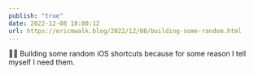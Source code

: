 ```yaml
---
publish: "true"
date: 2022-12-08 18:00:12
url: https://ericmwalk.blog/2022/12/08/building-some-random.html
---
```


<p>👨‍💻 Building some random iOS shortcuts because for some reason I tell myself I need them.</p>